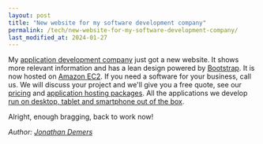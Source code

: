 ```yaml
---
layout: post
title: "New website for my software development company"
permalink: /tech/new-website-for-my-software-development-company/
last_modified_at: 2024-01-27
---
```


My [application development company](https://opcodesolutions.com/) just got a new website. It shows more relevant information and has a lean design powered by [Bootstrap](https://getbootstrap.com/). It is now hosted on [Amazon EC2](https://aws.amazon.com/ec2/). If you need a software for your business, call us. We will discuss your project and we'll give you a free quote, see our [pricing](https://opcodesolutions.com/en/pricing/) and [application hosting packages](https://opcodesolutions.com/en/hosting/). All the applications we develop [run on desktop, tablet and smartphone out of the box](https://opcodesolutions.com/en/demo/index.html).

Alright, enough bragging, back to work now!

*Author: [Jonathan Demers](https://www.linkedin.com/in/jonathan-demers-ing/ "Jonathan Demers")*